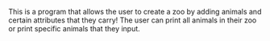 This is a program that allows the user to create a zoo by adding animals and 
certain attributes that they carry! The user can print all animals in their zoo
or print specific animals that they input. 
